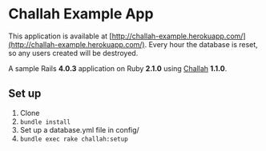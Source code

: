 # Challah Example App

This application is available at [http://challah-example.herokuapp.com/](http://challah-example.herokuapp.com/). Every hour the database is reset, so any users created will be destroyed.

A sample Rails **4.0.3** application on Ruby **2.1.0** using [Challah](https://github.com/jdtornow/challah) **1.1.0**.

## Set up

1. Clone
2. `bundle install`
3. Set up a database.yml file in config/
4. `bundle exec rake challah:setup`
